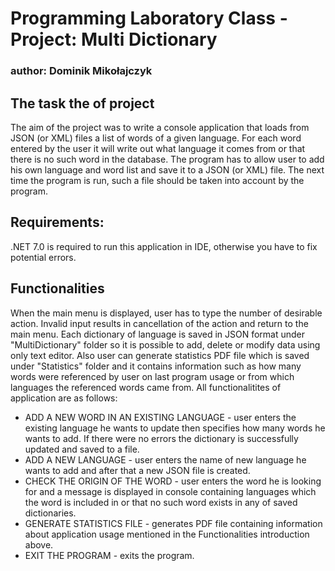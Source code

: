 # Programming Laboratory Class - Project: Multi Dictionary
### author: Dominik Mikołajczyk

## The task the of project
The aim of the project was to write a console application that loads from JSON (or XML) files a list of words of a given language. For each word entered by the user it will write out what language it comes from or that there is no such word in the database. The program has to allow user to add his own language and word list and save it to a JSON (or XML) file. The next time the program is run, such a file should be taken into account by the program.

## Requirements:        
.NET 7.0 is required to run this application in IDE, otherwise you have to fix potential errors.
        
## Functionalities
When the main menu is displayed, user has to type the number of desirable action. Invalid input results in cancellation of the action and return to the main menu. Each dictionary of language is saved in JSON format under "MultiDictionary" folder so it is possible to add, delete or modify data using only text editor. Also user can generate statistics PDF file which is saved under "Statistics" folder and it contains information such as how many words were referenced by user on last program usage or from which languages the referenced words came from. All functionalitites of application are as follows:
- ADD A NEW WORD IN AN EXISTING LANGUAGE - user enters the existing language he wants to update then specifies how many words he wants to add. If there were no errors the dictionary is successfully updated and saved to a file.
- ADD A NEW LANGUAGE - user enters the name of new language he wants to add and after that a new JSON file is created.
- CHECK THE ORIGIN OF THE WORD - user enters the word he is looking for and a message is displayed in console containing languages which the word is included in or that no such word exists in any of saved dictionaries.
- GENERATE STATISTICS FILE - generates PDF file containing information about application usage mentioned in the Functionalities introduction above.
- EXIT THE PROGRAM - exits the program.
